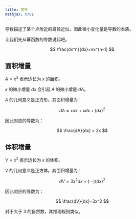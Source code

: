 ```yaml
---
title: 求导
mathjax: true
---
```


导数描述了某个点附近的最佳近似，因此微小变化量是导数的本质。

让我们先从幂函数的导数说起吧。

$$
\frac{dx^n}{dx}=nx^{n-1}
$$

## 面积增量

$A=x^2$ 表示边长为 $x$ 的面积。

$x$ 的微小增量 $dx$ 会引起 $A$ 的微小增量 $dA$。

$A$ 的几何意义是正方形，其面积增量为：

$$
dA = xdx + xdx + (dx)^2
$$

因此对应的导数为：

$$
\frac{dA}{dx} = 2x
$$

## 体积增量

$V=x^2$ 表示边长为 $x$ 的体积。

$V$ 的几何意义是正方体，其面积增量为：

$$
dV=3x^2dx + (\cdots)(dx)^2
$$

因此对应的导数为：

$$
\frac{dV}{dx}=3x^2
$$

对于大于 3 的自然数，其推理规则类似。

## 